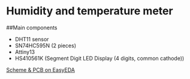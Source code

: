 # Humidity and temperature meter

##Main components

- DHT11 sensor
- SN74HC595N (2 pieces)
- Attiny13
- HS410561K (Segment Digit LED Display (4 digits, common cathode))

[Scheme & PCB on EasyEDA](https://easyeda.com/A1essandro/Temperature__Humidity_on_attiny13-16cf2495a3aa40699a44453e0ac3fe9c)